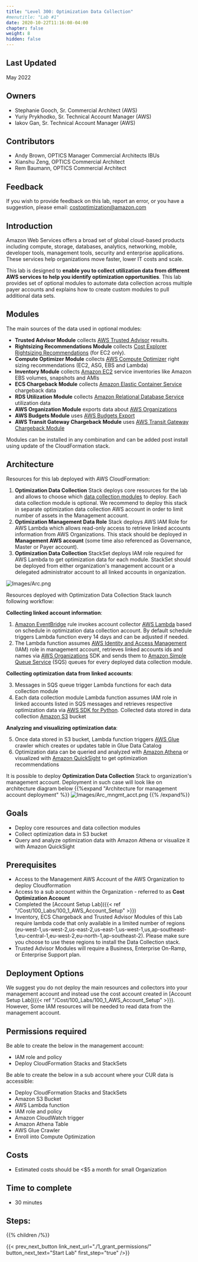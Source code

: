 ```yaml
---
title: "Level 300: Optimization Data Collection"
#menutitle: "Lab #1"
date: 2020-10-22T11:16:08-04:00
chapter: false
weight: 8
hidden: false
---
```

## Last Updated
May 2022

## Owners
- Stephanie Gooch, Sr. Commercial Architect (AWS)
- Yuriy Prykhodko, Sr. Technical Account Manager (AWS)
- Iakov Gan, Sr. Technical Account Manager (AWS)

## Contributors  
- Andy Brown, OPTICS Manager Commercial Architects IBUs
- Xianshu Zeng, OPTICS Commercial Architect
- Rem Baumann, OPTICS Commercial Architect


## Feedback
If you wish to provide feedback on this lab, report an error, or you have a suggestion, please email: costoptimization@amazon.com

## Introduction
Amazon Web Services offers a broad set of global cloud-based products including compute, storage, databases, analytics, networking, mobile, developer tools, management tools, security and enterprise applications. These services help organizations move faster, lower IT costs and scale.

This lab is designed to **enable you to collect utilization data from different AWS services to help you identify optimization opportunities**. This lab provides set of optional modules to automate data collection across multiple payer accounts and explains how to create custom modules to pull additional data sets. 

## Modules
The main sources of the data used in optional modules:

* **Trusted Advisor Module** collects [AWS Trusted Advisor](https://aws.amazon.com/premiumsupport/technology/trusted-advisor/) results.
* **Rightsizing Recommendations Module** collects [Cost Explorer Rightsizing Recommendations](https://docs.aws.amazon.com/awsaccountbilling/latest/aboutv2/ce-rightsizing.html) (for EC2 only).
* **Compute Optimizer Module** collects [AWS Compute Optimizer](https://aws.amazon.com/compute-optimizer/) right sizing recommendations (EC2, ASG, EBS and Lambda)
* **Inventory Module** collects [Amazon EC2](https://aws.amazon.com/ec2/) service inventories like Amazon EBS volumes, snapshots and AMIs
* **ECS Chargeback Module** collects [Amazon Elastic Container Service](https://aws.amazon.com/ecs/) chargeback data
* **RDS Utilization Module** collects [Amazon Relational Database Service](https://aws.amazon.com/rds/) utilization data
* **AWS Organization Module** exports data about [AWS Organizations](https://aws.amazon.com/organizations/)
* **AWS Budgets Module** uses [AWS Budgets Export](https://aws.amazon.com/aws-cost-management/aws-budgets/)
* **AWS Transit Gateway Chargeback Module** uses [AWS Transit Gateway Chargeback Module](https://aws.amazon.com/transit-gateway/)


Modules can be installed in any combination and can be added post install using update of the CloudFormation stack. 

## Architecture 
Resources for this lab deployed with AWS CloudFormation:
1. **Optimization Data Collection** Stack deploys core resources for the lab and allows to choose which [data collection modules](../300_optimization_data_collection/3_data_collection_modules) to deploy. Each data collection module is optional. We recommend to deploy this stack in separate optimization data collection AWS account in order to limit number of assets in the Management account. 
1. **Optimization Management Data Role** Stack deploys AWS IAM Role for AWS Lambda which allows read-only access to retrieve linked accounts information from AWS Organizations. This stack should be deployed in **Management AWS account** (some time also referenced as Governance, Master or Payer account).
1. **Optimization Data Collection** StackSet deploys IAM role required for AWS Lambda to get optimization data for each module. StackSet should be deployed from either organization's management account or a delegated administrator account to all linked accounts in organization. 

![Images/Arc.png](/Cost/300_Optimization_Data_Collection/Images/Arc.png)

Resources deployed with Optimization Data Collection Stack launch following workflow:

**Collecting linked account information**: 
1. [Amazon EventBridge](https://aws.amazon.com/eventbridge/) rule invokes account collector [AWS Lambda](https://aws.amazon.com/lambda/) based on schedule in optimization data collection account. By default schedule triggers Lambda function every 14 days and can be adjusted if needed.
2. The Lambda function assumes [AWS Identity and Access Management](https://aws.amazon.com/iam/) (IAM) role in management account, retrieves linked accounts ids and names via [AWS Organizations](https://aws.amazon.com/organizations/) SDK and sends them to [Amazon Simple Queue Service](https://aws.amazon.com/sqs/) (SQS) queues for every deployed data collection module.  

**Collecting optimization data from linked accounts**:

3. Messages in SQS queue trigger Lambda functions for each data collection module
4. Each data collection module Lambda function assumes IAM role in linked accounts listed in SQS messages and retrieves respective optimization data via [AWS SDK for Python](https://aws.amazon.com/sdk-for-python/). Collected data stored in data collection [Amazon S3](https://aws.amazon.com/s3/) bucket

**Analyzing and visualizing optimization data**:

5. Once data stored in S3 bucket, Lambda function triggers [AWS Glue](https://aws.amazon.com/glue/) crawler which creates or updates table in Glue Data Catalog
6. Optimization data can be queried and analyzed with [Amazon Athena](https://aws.amazon.com/athena) or visualized with [Amazon QuickSight](https://aws.amazon.com/quicksight/) to get optimization recommendations 

It is possible to deploy **Optimization Data Collection** Stack to organization's management account. Deployment in such case will look like on architecture diagram below
{{%expand "Architecture for management account deployment" %}}
![Images/Arc_mngmt_acct.png](/Cost/300_Optimization_Data_Collection/Images/Arc_mngmt_acct.png)
{{% /expand%}}

## Goals
- Deploy core resources and data collection modules
- Collect optimization data in S3 bucket
- Query and analyze optimization data with Amazon Athena or visualize it with Amazon QuickSight


## Prerequisites
- Access to the Management AWS Account of the AWS Organization to deploy Cloudformation
- Access to a sub account within the Organization - referred to as **Cost Optimization Account**
- Completed the [Account Setup Lab]({{< ref "/Cost/100_Labs/100_1_AWS_Account_Setup" >}})
- Inventory, ECS Chargeback and Trusted Advisor Modules of this Lab require lambda code that only available in a limited number of regions (eu-west-1,us-west-2,us-east-2,us-east-1,us-west-1,us,ap-southeast-1,eu-central-1,eu-west-2,eu-north-1,ap-southeast-2). Please make sure you choose to use these regions to install the Data Collection stack. 
- Trusted Advisor Modules will require a Business, Enterprise On-Ramp, or Enterprise Support plan.


## Deployment Options
We suggest you do not deploy the main resources and collectors into your management account and instead use the cost account created in [Account Setup Lab]({{< ref "/Cost/100_Labs/100_1_AWS_Account_Setup" >}}). However, Some IAM resources will be needed to read data from the management account. 

## Permissions required
Be able to create the below in the management account:
- IAM role and policy
- Deploy CloudFormation Stacks and StackSets

Be able to create the below in a sub account where your CUR data is accessible:
- Deploy CloudFormation Stacks and StackSets
- Amazon S3 Bucket 
- AWS Lambda function 
- IAM role and policy
- Amazon CloudWatch trigger
- Amazon Athena Table
- AWS Glue Crawler
- Enroll into Compute Optimization


## Costs
- Estimated costs should be <$5 a month for small Organization 

## Time to complete
- 30 minutes

## Steps:
{{% children  /%}}


{{< prev_next_button link_next_url="./1_grant_permissions/" button_next_text="Start Lab" first_step="true" />}}
